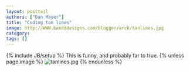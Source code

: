 ```yaml
---
layout: posttail
authors: ["Dan Mayer"]
title: "Coding tan lines"
image: http://WWW.bandddesigns.com/blogger/arch/tanlines.jpg
category:
tags: []
---
```

{% include JB/setup %}
This is funny, and probably far to true.    {% unless page.image %}
![tanlines.jpg](http://WWW.bandddesigns.com/blogger/arch/tanlines.jpg)
{% endunless %}
